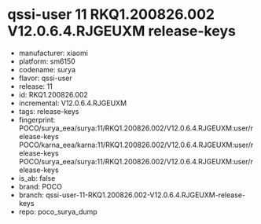 # qssi-user 11 RKQ1.200826.002 V12.0.6.4.RJGEUXM release-keys
- manufacturer: xiaomi
- platform: sm6150
- codename: surya
- flavor: qssi-user
- release: 11
- id: RKQ1.200826.002
- incremental: V12.0.6.4.RJGEUXM
- tags: release-keys
- fingerprint: POCO/surya_eea/surya:11/RKQ1.200826.002/V12.0.6.4.RJGEUXM:user/release-keys
POCO/karna_eea/karna:11/RKQ1.200826.002/V12.0.6.4.RJGEUXM:user/release-keys
POCO/surya_eea/surya:11/RKQ1.200826.002/V12.0.6.4.RJGEUXM:user/release-keys
- is_ab: false
- brand: POCO
- branch: qssi-user-11-RKQ1.200826.002-V12.0.6.4.RJGEUXM-release-keys
- repo: poco_surya_dump
